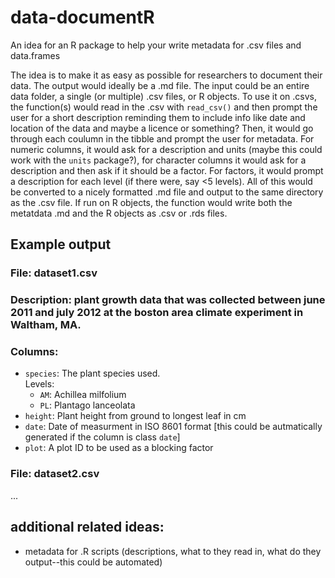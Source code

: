 # data-documentR
An idea for an R package to help your write metadata for .csv files and data.frames

The idea is to make it as easy as possible for researchers to document their data.  The output would ideally be a .md file.  The input could be an entire data folder, a single (or multiple) .csv files, or R objects.  To use it on .csvs, the function(s) would read in the .csv with `read_csv()` and then prompt the user for a short description reminding them to include info like date and location of the data and maybe a licence or something?  Then, it would go through each coulumn in the tibble and prompt the user for metadata.  For numeric columns, it would ask for a description and units (maybe this could work with the `units` package?), for character columns it would ask for a description and then ask if it should be a factor.  For factors, it would prompt a description for each level (if there were, say <5 levels).  All of this would be converted to a nicely formatted .md file and output to the same directory as the .csv file.  If run on R objects, the function would write both the metatdata .md and the R objects as .csv or .rds files.

## Example output

### File: dataset1.csv
### Description: plant growth data that was collected between june 2011 and july 2012 at the boston area climate experiment in Waltham, MA.
### Columns:

- `species`: The plant species used.  
    Levels:
     - `AM`: Achillea milfolium
     - `PL`: Plantago lanceolata
- `height`: Plant height from ground to longest leaf in cm
- `date`: Date of measurment in ISO 8601 format \[this could be autmatically generated if the column is class `date`\]
- `plot`: A plot ID to be used as a blocking factor

### File: dataset2.csv
...
     
## additional related ideas:

- metadata for .R scripts (descriptions, what to they read in, what do they output--this could be automated)


